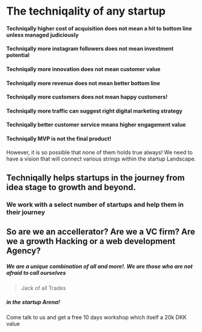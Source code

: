 # The techniqality of any startup

#### Techniqally higher cost of acquisition does not mean a hit to bottom line unless managed judiciously
#### Techniqally more instagram followers does not mean investment potential
#### Techniqally more innovation does not mean customer value
#### Techniqally more revenue does not mean better bottom line 
#### Techniqally more customers does not mean happy customers!
#### Techniqally more traffic can suggest right digital marketing strategy
#### Techniqally better customer service means higher engagement value
#### Techniqally MVP is not the final product!


However, it is so possible that none of them holds true always!
We need to have a vision that will connect various strings within the startup Landscape.


## Techniqally helps startups in the journey from idea stage to growth and beyond.

### We work with a select number of startups and help them in their journey

## So are we an accellerator? Are we a VC firm? Are we a growth Hacking or a web development Agency?

##### We are a unique combination of all and more!. We are those who are not afraid to call ourselves 
> Jack of all Trades
##### in the startup Arena! 

Come talk to us and get a free 10 days workshop which itself a 20k DKK value
